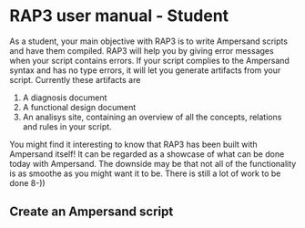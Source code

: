 # RAP3 user manual - Student

As a student, your main objective with RAP3 is to write Ampersand scripts and have them compiled. RAP3 will help you by giving error messages when your script contains errors. If your script complies to the Ampersand syntax and has no type errors, it will let you generate artifacts from your script. Currently these artifacts are

1. A diagnosis document
2. A functional design document
3. An analisys site, containing an overview of all the concepts, relations and rules in your script. 

You might find it interesting to know that RAP3 has been built with Ampersand itself! It can be regarded as a showcase of what can be done today with Ampersand. The downside may be that not all of the functionality is as smoothe as you might want it to be. There is still a lot of work to be done 8-\)\)



## Create an Ampersand script



